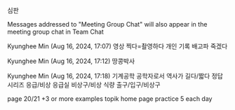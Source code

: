 심판

Messages addressed to "Meeting Group Chat" will also appear in the meeting group chat in Team Chat
 
Kyunghee Min (Aug 16, 2024, 17:07)
영상 찍다=촬영하다
개인 기록
배고파 죽겠다
 
Kyunghee Min (Aug 16, 2024, 17:12)
땅콩박사
 
Kyunghee Min (Aug 16, 2024, 17:18)
기계공학
공학자로서
역사가 길다/짧다
정답
시리즈
응급/비상
응급실
비상구/비상 식량
출구/입구/비상구

page 20/21 +3 or more examples
topik home page practice 5 each day